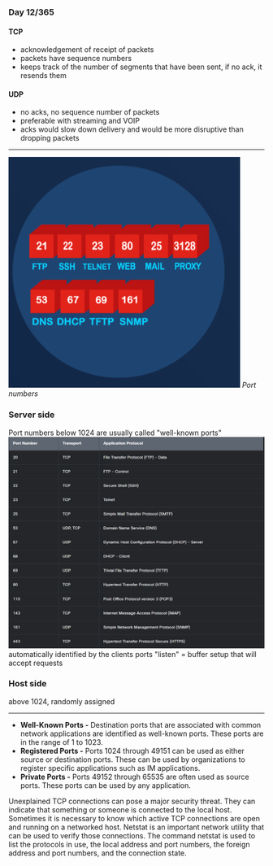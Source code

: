 ### Day 12/365

#### TCP
- acknowledgement of receipt of packets
- packets have sequence numbers
- keeps track of the number of segments that have been sent, if no ack, it resends them

#### UDP
- no acks, no sequence number of packets
- preferable with streaming and VOIP
- acks would slow down delivery and would be more disruptive than dropping packets


---
![2. Source Material/Career/Images/Pasted image 20250210191858.png](../../../../7.%20Images/Pasted%20image%2020250210191858%201.png)
*Port numbers*

### Server side
Port numbers below 1024 are usually called "well-known ports"
![2. Source Material/Career/Images/Pasted image 20250210192702.png](../../../../7.%20Images/Pasted%20image%2020250210192702%201.png)
automatically identified by the clients
ports "listen" = buffer setup that will accept requests

### Host side
above 1024, randomly assigned

---
- **Well-Known Ports -** Destination ports that are associated with common network applications are identified as well-known ports. These ports are in the range of 1 to 1023.
- **Registered Ports -** Ports 1024 through 49151 can be used as either source or destination ports. These can be used by organizations to register specific applications such as IM applications.
- **Private Ports -** Ports 49152 through 65535 are often used as source ports. These ports can be used by any application.

Unexplained TCP connections can pose a major security threat. They can indicate that something or someone is connected to the local host. Sometimes it is necessary to know which active TCP connections are open and running on a networked host. Netstat is an important network utility that can be used to verify those connections. The command netstat is used to list the protocols in use, the local address and port numbers, the foreign address and port numbers, and the connection state.